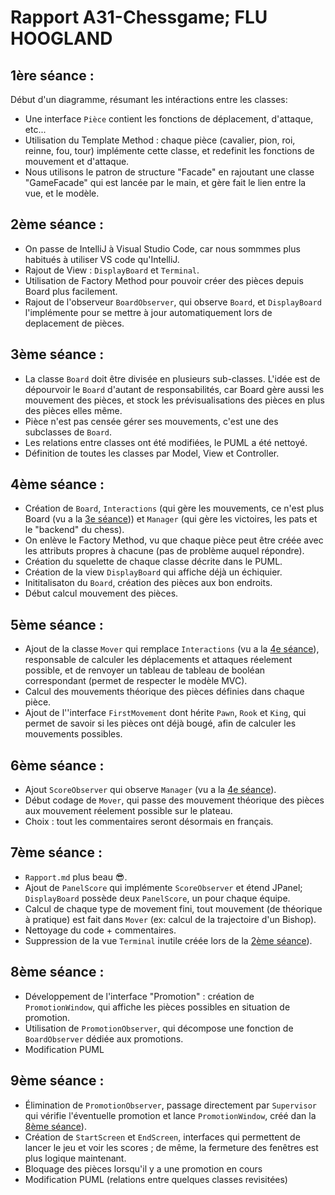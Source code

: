 # Rapport A31-Chessgame; FLU HOOGLAND

## 1ère séance :

Début d'un diagramme, résumant les intéractions entre les classes:

- Une interface `Pièce` contient les fonctions de déplacement, d'attaque, etc...
- Utilisation du Template Method : chaque pièce (cavalier, pion, roi, reinne, fou, tour) implémente cette classe, et redefinit les fonctions de mouvement et d'attaque.
- Nous utilisons le patron de structure "Facade" en rajoutant une classe "GameFacade" qui est lancée par le main, et gère fait le lien entre la vue, et le modèle.

## 2ème séance :

- On passe de IntelliJ à Visual Studio Code, car nous sommmes plus habitués à utiliser VS code qu'IntelliJ.
- Rajout de View : `DisplayBoard` et `Terminal`.
- Utilisation de Factory Method pour pouvoir créer des pièces depuis Board plus facilement.
- Rajout de l'observeur `BoardObserver`, qui observe `Board`, et `DisplayBoard` l'implémente pour se mettre à jour automatiquement lors de deplacement de pièces.

## 3ème séance :

- La classe `Board` doit être divisée en plusieurs sub-classes. L'idée est de dépourvoir le `Board` d'autant de responsabilités, car Board gère aussi les mouvement des pièces, et stock les prévisualisations des pièces en plus des pièces elles même.
- Pièce n'est pas censée gérer ses mouvements, c'est une des subclasses de `Board`.
- Les relations entre classes ont été modifiées, le PUML a été nettoyé.
- Définition de toutes les classes par Model, View et Controller.

## 4ème séance :

- Création de `Board`, `Interactions` (qui gère les mouvements, ce n'est plus Board (vu a la [3e séance](#3e-séance))) et `Manager` (qui gère les victoires, les pats et le "backend" du chess).
- On enlève le Factory Method, vu que chaque pièce peut être créée avec les attributs propres à chacune (pas de problème auquel répondre).
- Création du squelette de chaque classe décrite dans le PUML.
- Création de la view `DisplayBoard` qui affiche déjà un échiquier.
- Inititalisaton du `Board`, création des pièces aux bon endroits.
- Début calcul mouvement des pièces.

## 5ème séance :

- Ajout de la classe `Mover` qui remplace `Interactions` (vu a la [4e séance](#4e-séance)), responsable de calculer les déplacements et attaques réelement possible, et de renvoyer un tableau de tableau de booléan correspondant (permet de respecter le modèle MVC).
- Calcul des mouvements théorique des pièces définies dans chaque pièce.
- Ajout de l''interface `FirstMovement` dont hérite `Pawn`, `Rook` et `King`, qui permet de savoir si les pièces ont déjà bougé, afin de calculer les mouvements possibles.

## 6ème séance :

- Ajout `ScoreObserver` qui observe `Manager` (vu a la [4e séance](#4e-séance)).
- Début codage de `Mover`, qui passe des mouvement théorique des pièces aux mouvement réelement possible sur le plateau.
- Choix : tout les commentaires seront désormais en français.

## 7ème séance :

- `Rapport.md` plus beau 😎.
- Ajout de `PanelScore` qui implémente `ScoreObserver` et étend JPanel; `DisplayBoard` possède deux `PanelScore`, un pour chaque équipe.
- Calcul de chaque type de movement fini, tout mouvement (de théorique à pratique) est fait dans `Mover` (ex: calcul de la trajectoire d'un Bishop).
- Nettoyage du code + commentaires.
- Suppression de la vue `Terminal` inutile créée lors de la [2ème séance](#2ème-séance)).

## 8ème séance :

- Développement de l'interface "Promotion" : création de `PromotionWindow`, qui affiche les pièces possibles en situation de promotion.
- Utilisation de `PromotionObserver`, qui décompose une fonction de `BoardObserver` dédiée aux promotions.
- Modification PUML

## 9ème séance :

- Élimination de `PromotionObserver`, passage directement par `Supervisor` qui vérifie l'éventuelle promotion et lance `PromotionWindow`, créé dan la [8ème séance](#8ème-séance)).
- Création de `StartScreen` et `EndScreen`, interfaces qui permettent de lancer le jeu et voir les scores ; de même, la fermeture des fenêtres est plus logique maintenant.
- Bloquage des pièces lorsqu'il y a une promotion en cours
- Modification PUML (relations entre quelques classes revisitées)
